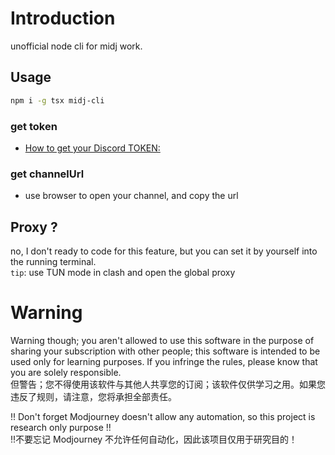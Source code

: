 # Introduction
unofficial node cli for midj work.

## Usage
```sh
npm i -g tsx midj-cli
```
### get token 
- [How to get your Discord TOKEN:](https://www.androidauthority.com/get-discord-token-3149920/)

### get channelUrl
- use browser to open your channel, and copy the url


## Proxy ? 
no, I don't ready to code for this feature, but you can set it by yourself into the running terminal.  
`tip`: use TUN mode in clash and open the global proxy

# Warning
Warning though; you aren't allowed to use this software in the purpose of sharing your subscription with other people; this software is intended to be used only for learning purposes. If you infringe the rules, please know that you are solely responsible.  
但警告；您不得使用该软件与其他人共享您的订阅；该软件仅供学习之用。如果您违反了规则，请注意，您将承担全部责任。

!! Don't forget Modjourney doesn't allow any automation, so this project is research only purpose !!  
!!不要忘记 Modjourney 不允许任何自动化，因此该项目仅用于研究目的！
